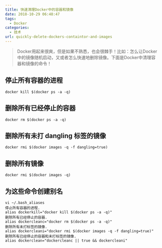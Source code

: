 ```yaml
---
title: 快速清理Docker中的容器和镜像
date: 2018-10-29 06:48:47
tags: 
  - Docker
categories:
  - 技术
url: quickly-delete-dockers-containtor-and-images
---
```


> Docker用起来很爽，但是如果不熟悉，也会很棘手！比如：怎么让Docker中的镜像随机启动，又或者怎么快速地删除镜像。下面是Docker中清理容器和镜像的命令！


## 停止所有容器的进程

```
docker kill $(docker ps -a -q)
```


## 删除所有已经停止的容器

```
docker rm $(docker ps -a -q)
```


## 删除所有未打 dangling 标签的镜像

```
docker rmi $(docker images -q -f dangling=true)
```


## 删除所有镜像

```
docker rmi $(docker images -q)
```


## 为这些命令创建别名

```
vi ~/.bash_aliases
停止所有容器的进程.
alias dockerkill="docker kill $(docker ps -a -q)"
删除所有已经停止的容器.
alias dockercleanc="docker rm $(docker ps -a -q)"
删除所有未打标签的镜像.
alias dockercleani="docker rmi $(docker images -q -f dangling=true)"
删除所有已经停止的容器和未打标签的镜像.
alias dockerclean="dockercleanc || true && dockercleani"
```


